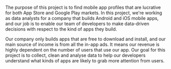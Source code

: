 
The purpose of this project is to find mobile app profiles that are lucrative for both App Store and Google Play markets. 
In this project, we're working as data analysts for a company that builds Android and iOS mobile apps, and our job is to enable our team of developers 
to make data-driven decisions with respect to the kind of apps they build.

Our company only builds apps that are free to download and install, and our main source of income is from all the in-app ads. 
It means our revenue is highly dependent on the number of users that use our app. 
Our goal for this project is to collect, clean and analyse data to help our developers understand what kinds of apps are likely to grab more attention from users.
